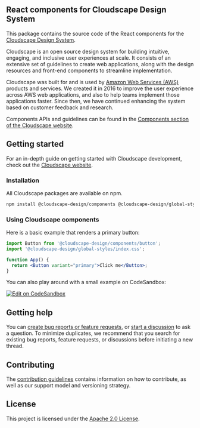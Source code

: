 ## React components for Cloudscape Design System

This package contains the source code of the React components for the [Cloudscape Design System](https://cloudscape.design/).

Cloudscape is an open source design system for building intuitive, engaging, and inclusive user experiences at scale. It consists of an extensive set of guidelines to create web applications, along with the design resources and front-end components to streamline implementation.

Cloudscape was built for and is used by [Amazon Web Services (AWS)](https://aws.amazon.com/) products and services. We created it in 2016 to improve the user experience across AWS web applications, and also to help teams implement those applications faster. Since then, we have continued enhancing the system based on customer feedback and research.

Components APIs and guidelines can be found in the [Components section of the Cloudscape website](https://cloudscape.design/components/).

## Getting started
For an in-depth guide on getting started with Cloudscape development, check out the [Cloudscape website](https://cloudscape.design/get-started/for-developers/start-developing/).

### Installation
All Cloudscape packages are available on npm.

```sh
npm install @cloudscape-design/components @cloudscape-design/global-styles
```

### Using Cloudscape components
Here is a basic example that renders a primary button:

```jsx
import Button from '@cloudscape-design/components/button';
import '@cloudscape-design/global-styles/index.css';

function App() {
  return <Button variant="primary">Click me</Button>;
}
```

You can also play around with a small example on CodeSandbox:

[![Edit on CodeSandbox](https://codesandbox.io/static/img/play-codesandbox.svg)](https://codesandbox.io/s/cloudscape-design-system-react-javascript-ljs1t7)

## Getting help

You can [create bug reports or feature requests](https://github.com/cloudscape-design/components/issues/new/choose), or [start a discussion](https://github.com/cloudscape-design/components/discussions) to ask a question. To minimize duplicates, we recommend that you search for existing bug reports, feature requests, or discussions before initiating a new thread.

## Contributing

The [contribution guidelines](https://github.com/cloudscape-design/components/blob/main/CONTRIBUTING.md) contains information on how to contribute, as well as our support model and versioning strategy.

## License

This project is licensed under the [Apache 2.0 License](/LICENSE).
